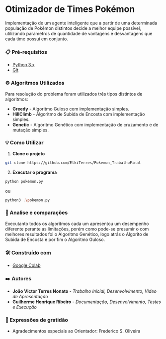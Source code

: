 # Otimizador de Times Pokémon

Implementação de um agente inteligente que a partir de uma determinada população de Pokémon distintos decide a melhor equipe possível, utilizando parametros de quantidade de vantagens e desvantagens que cada time possui em conjunto.

### 📋 Pré-requisitos

* [Python 3.x](https://www.python.org/downloads/)
* [Git](https://git-scm.com/)

### ⚙️ Algoritmos Utilizados

Para resolução do problema foram utilizados três tipos distintos de algoritmos:

* **Greedy** - Algoritmo Guloso com implementação simples.
* **HillClimb** - Algoritmo de Subida de Encosta com implementação simples.
* **Genetic** - Algoritmo Genético com implementação de cruzamento e de mutação simples.

### 💡 Como Utilizar 

1. **Clone o projeto**

```bash
git clone https://github.com/ElkiTerres/Pokemon_TrabalhoFinal
```

2. **Executar o programa**

```bash
python pokemon.py
```

ou

```bash
python3 .\pokemon.py
```

### 🔩 Analise e comparações

Executanto todos os algoritmos cada um apresentou um desempenho diferente perante as limitações, porém como pode-se presumir o com melhores resultados foi o Algoritmo Genético, logo atrás o Algorito de Subida de Encosta e por fim o Algoritmo Guloso.

### 🛠️ Construído com

* [Google Colab](https://colab.research.google.com)

### ✒️ Autores

* **João Victor Terres Nonato** - *Trabalho Inicial, Desenvolvimento, Vídeo de Apresentação*
* **Guilherme Henrique Ribeiro** - *Documentação, Desenvolvimento, Testes e Execução*

### 🎁 Expressões de gratidão

* Agradecimentos especiais ao Orientador: Frederico S. Oliveira
